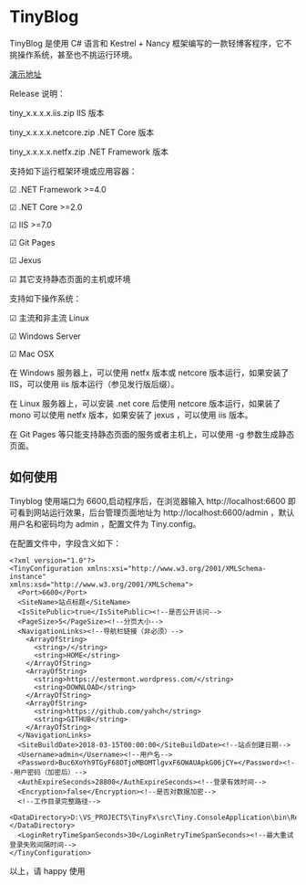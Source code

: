 # TinyBlog

TinyBlog 是使用 C# 语言和 Kestrel + Nancy 框架编写的一款轻博客程序，它不挑操作系统，甚至也不挑运行环境。

[演示地址](http://euch.gotoip1.com/)

Release 说明：

tiny_x.x.x.x.iis.zip IIS 版本

tiny_x.x.x.x.netcore.zip  .NET Core 版本

tiny_x.x.x.x.netfx.zip  .NET Framework 版本

支持如下运行框架环境或应用容器：

☑ .NET Framework >=4.0

☑ .NET Core >=2.0

☑ IIS >=7.0

☑ Git Pages

☑ Jexus

☑ 其它支持静态页面的主机或环境


支持如下操作系统：

☑ 主流和非主流 Linux

☑ Windows Server

☑ Mac OSX

在 Windows 服务器上，可以使用 netfx 版本或 netcore 版本运行，如果安装了 IIS，可以使用 iis 版本运行（参见发行版后缀）。

在 Linux 服务器上，可以安装 .net core 后使用 netcore 版本运行，如果装了 mono 可以使用 netfx 版本，如果安装了 jexus ，可以使用 iis 版本。

在 Git Pages 等只能支持静态页面的服务或者主机上，可以使用 -g 参数生成静态页面。

## 如何使用

Tinyblog 使用端口为 6600,启动程序后，在浏览器输入 http://localhost:6600 即可看到网站运行效果，后台管理页面地址为 http://localhost:6600/admin ，默认用户名和密码均为 admin ，配置文件为 Tiny.config。

在配置文件中，字段含义如下：

```
<?xml version="1.0"?>
<TinyConfiguration xmlns:xsi="http://www.w3.org/2001/XMLSchema-instance" 
xmlns:xsd="http://www.w3.org/2001/XMLSchema">
  <Port>6600</Port>
  <SiteName>站点标题</SiteName>
  <IsSitePublic>true</IsSitePublic><!--是否公开访问-->
  <PageSize>5</PageSize><!--分页大小-->
  <NavigationLinks><!--导航栏链接（非必须）-->
    <ArrayOfString>
      <string>/</string>
      <string>HOME</string>
    </ArrayOfString>
    <ArrayOfString>
      <string>https://estermont.wordpress.com/</string>
      <string>DOWNLOAD</string>
    </ArrayOfString>
    <ArrayOfString>
      <string>https://github.com/yahch</string>
      <string>GITHUB</string>
    </ArrayOfString>
  </NavigationLinks>
  <SiteBuildDate>2018-03-15T00:00:00</SiteBuildDate><!--站点创建日期-->
  <Username>admin</Username><!--用户名-->
  <Password>Buc6XoYh9TGyF68OTjoMBOMTlgvxF6OWAUApkG06jCY=</Password><!--用户密码（加密后）-->
  <AuthExpireSeconds>28800</AuthExpireSeconds><!--登录有效时间-->
  <Encryption>false</Encryption><!--是否对数据加密-->
  <!--工作目录完整路径-->
  <DataDirectory>D:\VS_PROJECTS\TinyFx\src\Tiny.ConsoleApplication\bin\Release\</DataDirectory>
  <LoginRetryTimeSpanSeconds>30</LoginRetryTimeSpanSeconds><!--最大重试登录失败间隔时间-->
</TinyConfiguration>
```

以上，请 happy 使用
